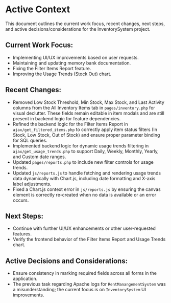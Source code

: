 # Active Context

This document outlines the current work focus, recent changes, next steps, and active decisions/considerations for the InventorySystem project.

## Current Work Focus:
- Implementing UI/UX improvements based on user requests.
- Maintaining and updating memory bank documentation.
- Fixing the Filter Items Report feature.
- Improving the Usage Trends (Stock Out) chart.

## Recent Changes:
 - Removed Low Stock Threshold, Min Stock, Max Stock, and Last Activity columns from the All Inventory Items tab in `pages/inventory.php` for visual declutter. These fields remain editable in item modals and are still present in backend logic for feature dependencies.
 - Refined the backend logic for the Filter Items Report in `ajax/get_filtered_items.php` to correctly apply item status filters (In Stock, Low Stock, Out of Stock) and ensure proper parameter binding for SQL queries.
 - Implemented backend logic for dynamic usage trends filtering in `ajax/get_usage_trends.php` to support Daily, Weekly, Monthly, Yearly, and Custom date ranges.
 - Updated `pages/reports.php` to include new filter controls for usage trends.
 - Updated `js/reports.js` to handle fetching and rendering usage trends data dynamically with Chart.js, including date formatting and X-axis label adjustments.
 - Fixed a Chart.js context error in `js/reports.js` by ensuring the canvas element is correctly re-created when no data is available or an error occurs.

## Next Steps:
- Continue with further UI/UX enhancements or other user-requested features.
- Verify the frontend behavior of the Filter Items Report and Usage Trends chart.

## Active Decisions and Considerations:
- Ensure consistency in marking required fields across all forms in the application.
- The previous task regarding Apache logs for `RentManangementSystem` was a misunderstanding; the current focus is on `InventorySystem` UI improvements.
